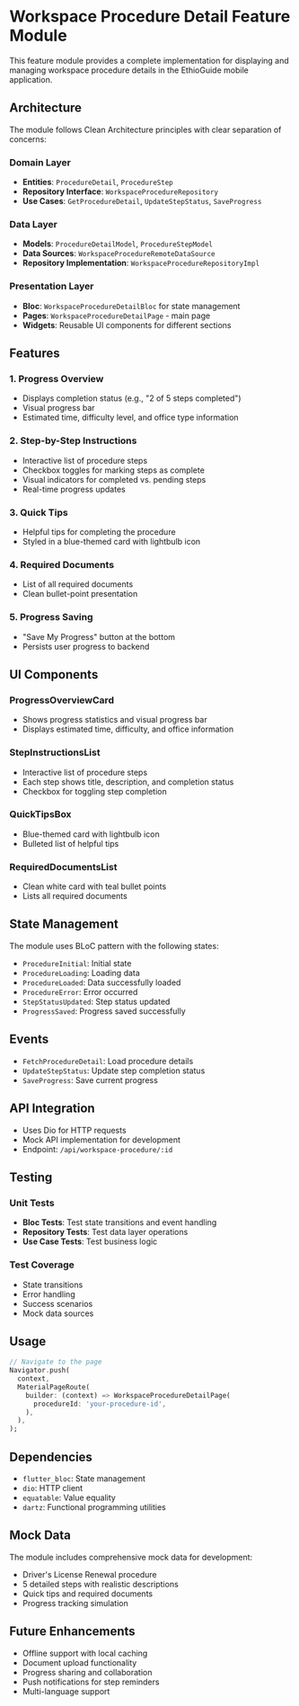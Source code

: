 # Workspace Procedure Detail Feature Module

This feature module provides a complete implementation for displaying and managing workspace procedure details in the EthioGuide mobile application.

## Architecture

The module follows Clean Architecture principles with clear separation of concerns:

### Domain Layer
- **Entities**: `ProcedureDetail`, `ProcedureStep`
- **Repository Interface**: `WorkspaceProcedureRepository`
- **Use Cases**: `GetProcedureDetail`, `UpdateStepStatus`, `SaveProgress`

### Data Layer
- **Models**: `ProcedureDetailModel`, `ProcedureStepModel`
- **Data Sources**: `WorkspaceProcedureRemoteDataSource`
- **Repository Implementation**: `WorkspaceProcedureRepositoryImpl`

### Presentation Layer
- **Bloc**: `WorkspaceProcedureDetailBloc` for state management
- **Pages**: `WorkspaceProcedureDetailPage` - main page
- **Widgets**: Reusable UI components for different sections

## Features

### 1. Progress Overview
- Displays completion status (e.g., "2 of 5 steps completed")
- Visual progress bar
- Estimated time, difficulty level, and office type information

### 2. Step-by-Step Instructions
- Interactive list of procedure steps
- Checkbox toggles for marking steps as complete
- Visual indicators for completed vs. pending steps
- Real-time progress updates

### 3. Quick Tips
- Helpful tips for completing the procedure
- Styled in a blue-themed card with lightbulb icon

### 4. Required Documents
- List of all required documents
- Clean bullet-point presentation

### 5. Progress Saving
- "Save My Progress" button at the bottom
- Persists user progress to backend

## UI Components

### ProgressOverviewCard
- Shows progress statistics and visual progress bar
- Displays estimated time, difficulty, and office information

### StepInstructionsList
- Interactive list of procedure steps
- Each step shows title, description, and completion status
- Checkbox for toggling step completion

### QuickTipsBox
- Blue-themed card with lightbulb icon
- Bulleted list of helpful tips

### RequiredDocumentsList
- Clean white card with teal bullet points
- Lists all required documents

## State Management

The module uses BLoC pattern with the following states:

- `ProcedureInitial`: Initial state
- `ProcedureLoading`: Loading data
- `ProcedureLoaded`: Data successfully loaded
- `ProcedureError`: Error occurred
- `StepStatusUpdated`: Step status updated
- `ProgressSaved`: Progress saved successfully

## Events

- `FetchProcedureDetail`: Load procedure details
- `UpdateStepStatus`: Update step completion status
- `SaveProgress`: Save current progress

## API Integration

- Uses Dio for HTTP requests
- Mock API implementation for development
- Endpoint: `/api/workspace-procedure/:id`

## Testing

### Unit Tests
- **Bloc Tests**: Test state transitions and event handling
- **Repository Tests**: Test data layer operations
- **Use Case Tests**: Test business logic

### Test Coverage
- State transitions
- Error handling
- Success scenarios
- Mock data sources

## Usage

```dart
// Navigate to the page
Navigator.push(
  context,
  MaterialPageRoute(
    builder: (context) => WorkspaceProcedureDetailPage(
      procedureId: 'your-procedure-id',
    ),
  ),
);
```

## Dependencies

- `flutter_bloc`: State management
- `dio`: HTTP client
- `equatable`: Value equality
- `dartz`: Functional programming utilities

## Mock Data

The module includes comprehensive mock data for development:
- Driver's License Renewal procedure
- 5 detailed steps with realistic descriptions
- Quick tips and required documents
- Progress tracking simulation

## Future Enhancements

- Offline support with local caching
- Document upload functionality
- Progress sharing and collaboration
- Push notifications for step reminders
- Multi-language support
